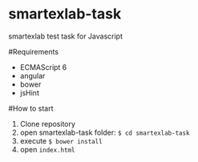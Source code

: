 # smartexlab-task
smartexlab test task for Javascript

#Requirements
- ECMAScript 6
- angular
- bower
- jsHint

#How to start

1. Clone repository
1. open smartexlab-task folder: `$ cd smartexlab-task`
1. execute `$ bower install`
1. open `index.html`
